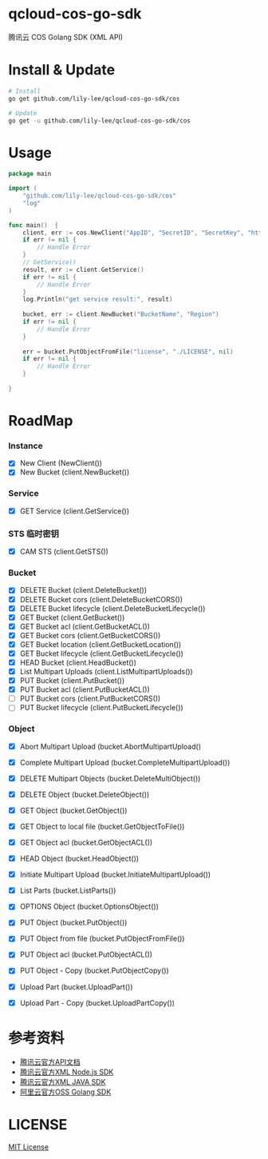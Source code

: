 # qcloud-cos-go-sdk
腾讯云 COS Golang SDK (XML API)

# Install & Update
```bash
# Install
go get github.com/lily-lee/qcloud-cos-go-sdk/cos

# Update
go get -u github.com/lily-lee/qcloud-cos-go-sdk/cos

```

# Usage

```go
package main

import (
    "github.com/lily-lee/qcloud-cos-go-sdk/cos"
    "log"
)

func main()  {
    client, err := cos.NewClient("AppID", "SecretID", "SecretKey", "https", 600)
    if err != nil {
        // Handle Error
    }
    // GetService()
    result, err := client.GetService()
    if err != nil {
        // Handle Error
    }
    log.Println("get service result:", result)
    
    bucket, err := client.NewBucket("BucketName", "Region")
    if err != nil {
        // Handle Error
    }
    
    err = bucket.PutObjectFromFile("license", "./LICENSE", nil)
    if err != nil {
        // Handle Error
    }
    
}
```

# RoadMap

### Instance
- [x] New Client (NewClient())
- [x] New Bucket (client.NewBucket())

### Service
- [x] GET Service (client.GetService())

### STS 临时密钥
- [x] CAM STS (client.GetSTS())

### Bucket
- [x] DELETE Bucket (client.DeleteBucket())
- [x] DELETE Bucket cors (client.DeleteBucketCORS())
- [x] DELETE Bucket lifecycle (client.DeleteBucketLifecycle())
- [x] GET Bucket (client.GetBucket())
- [x] GET Bucket acl (client.GetBucketACL())
- [x] GET Bucket cors (client.GetBucketCORS())
- [x] GET Bucket location (client.GetBucketLocation()) 
- [x] GET Bucket lifecycle (client.GetBucketLifecycle())
- [x] HEAD Bucket (client.HeadBucket())
- [x] List Multipart Uploads (client.ListMultipartUploads())
- [x] PUT Bucket (client.PutBucket())
- [x] PUT Bucket acl (client.PutBucketACL())
- [ ] PUT Bucket cors (client.PutBucketCORS())
- [ ] PUT Bucket lifecycle (client.PutBucketLifecycle())
    
### Object
- [x] Abort Multipart Upload (bucket.AbortMultipartUpload()
- [x] Complete Multipart Upload (bucket.CompleteMultipartUpload())
- [x] DELETE Multipart Objects (bucket.DeleteMultiObject())
- [x] DELETE Object (bucket.DeleteObject())
- [x] GET Object (bucket.GetObject())
- [x] GET Object to local file (bucket.GetObjectToFile())
- [x] GET Object acl (bucket.GetObjectACL())
- [x] HEAD Object (bucket.HeadObject())
- [x] Initiate Multipart Upload (bucket.InitiateMultipartUpload())
- [x] List Parts (bucket.ListParts())
- [x] OPTIONS Object (bucket.OptionsObject())
- [x] PUT Object (bucket.PutObject())
- [x] PUT Object from file (bucket.PutObjectFromFile())
- [x] PUT Object acl (bucket.PutObjectACL())
- [x] PUT Object - Copy (bucket.PutObjectCopy())
- [x] Upload Part (bucket.UploadPart())
- [x] Upload Part - Copy (bucket.UploadPartCopy())
    

# 参考资料
- [腾讯云官方API文档](https://cloud.tencent.com/document/product/436/7751)
- [腾讯云官方XML Node.js SDK](https://github.com/tencentyun/cos-nodejs-sdk-v5)
- [腾讯云官方XML JAVA SDK](https://github.com/tencentyun/cos-java-sdk-v5)
- [阿里云官方OSS Golang SDK](https://github.com/aliyun/aliyun-oss-go-sdk)

# LICENSE
[MIT License](https://github.com/lily-lee/qcloud-cos-go-sdk/blob/master/LICENSE)
